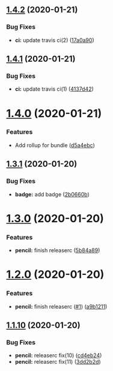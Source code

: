 ## [1.4.2](https://github.com/pjchender/semantic-release-sandbox/compare/v1.4.1...v1.4.2) (2020-01-21)


### Bug Fixes

* **ci:** update travis ci(2) ([17a0a90](https://github.com/pjchender/semantic-release-sandbox/commit/17a0a90c451d45efbf794c2b2e471df08dbb72dc))

## [1.4.1](https://github.com/pjchender/semantic-release-sandbox/compare/v1.4.0...v1.4.1) (2020-01-21)


### Bug Fixes

* **ci:** update travis ci(1) ([4137d42](https://github.com/pjchender/semantic-release-sandbox/commit/4137d42aac0c27ce8bafcaa660a377e302ca04c1))

# [1.4.0](https://github.com/pjchender/semantic-release-sandbox/compare/v1.3.1...v1.4.0) (2020-01-21)


### Features

* Add rollup for bundle ([d5a4ebc](https://github.com/pjchender/semantic-release-sandbox/commit/d5a4ebc551ca93ccddef5cc99b67de7264eedb32))

## [1.3.1](https://github.com/pjchender/semantic-release-sandbox/compare/v1.3.0...v1.3.1) (2020-01-20)


### Bug Fixes

* **badge:** add badge ([2b0660b](https://github.com/pjchender/semantic-release-sandbox/commit/2b0660b3124539f371a5d008174e54065c33fb0d))

# [1.3.0](https://github.com/pjchender/semantic-release-sandbox/compare/v1.2.0...v1.3.0) (2020-01-20)


### Features

* **pencil:** finish releaserc ([5b84a89](https://github.com/pjchender/semantic-release-sandbox/commit/5b84a890e3bb2460f6dfe4e41ed3d6d66e13c957))

# [1.2.0](https://github.com/pjchender/semantic-release-sandbox/compare/v1.1.10...v1.2.0) (2020-01-20)


### Features

* **pencil:** finish releaserc ([#1](https://github.com/pjchender/semantic-release-sandbox/issues/1)) ([a9b1211](https://github.com/pjchender/semantic-release-sandbox/commit/a9b1211f09542dbd7ce7d062245ffe804b734195))

## [1.1.10](https://github.com/pjchender/semantic-release-sandbox/compare/v1.1.9...v1.1.10) (2020-01-20)


### Bug Fixes

* **pencil:** releaserc fix(10) ([cd4eb24](https://github.com/pjchender/semantic-release-sandbox/commit/cd4eb24e5128137feaab5050685b547e64424415))
* **pencil:** releaserc fix(11) ([3dd2b2d](https://github.com/pjchender/semantic-release-sandbox/commit/3dd2b2dcf95f6ae3a0572b5bfdc1696aacd0aa54))
